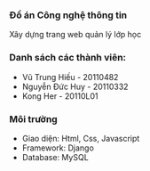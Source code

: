 ### Đồ án Công nghệ thông tin
Xây dựng trang web quản lý lớp học

### Danh sách các thành viên:
* Vũ Trung Hiếu - 20110482
* Nguyễn Đức Huy - 20110332
* Kong Her - 20110L01

### Môi trường
* Giao diện: Html, Css, Javascript
* Framework: Django
* Database: MySQL
